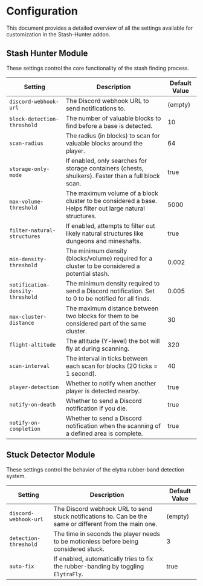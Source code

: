 # Configuration

This document provides a detailed overview of all the settings available for customization in the Stash-Hunter addon.

## Stash Hunter Module

These settings control the core functionality of the stash finding process.

| Setting                        | Description                                                                                             | Default Value |
| ------------------------------ | ------------------------------------------------------------------------------------------------------- | ------------- |
| `discord-webhook-url`          | The Discord webhook URL to send notifications to.                                                       | (empty)       |
| `block-detection-threshold`    | The number of valuable blocks to find before a base is detected.                                        | 10            |
| `scan-radius`                  | The radius (in blocks) to scan for valuable blocks around the player.                                   | 64            |
| `storage-only-mode`            | If enabled, only searches for storage containers (chests, shulkers). Faster than a full block scan.      | true          |
| `max-volume-threshold`         | The maximum volume of a block cluster to be considered a base. Helps filter out large natural structures. | 5000          |
| `filter-natural-structures`    | If enabled, attempts to filter out likely natural structures like dungeons and mineshafts.                | true          |
| `min-density-threshold`        | The minimum density (blocks/volume) required for a cluster to be considered a potential stash.          | 0.002         |
| `notification-density-threshold` | The minimum density required to send a Discord notification. Set to 0 to be notified for all finds.       | 0.005         |
| `max-cluster-distance`         | The maximum distance between two blocks for them to be considered part of the same cluster.               | 30            |
| `flight-altitude`              | The altitude (Y-level) the bot will fly at during scanning.                                             | 320           |
| `scan-interval`                | The interval in ticks between each scan for blocks (20 ticks = 1 second).                               | 40            |
| `player-detection`             | Whether to notify when another player is detected nearby.                                               | true          |
| `notify-on-death`              | Whether to send a Discord notification if you die.                                                      | true          |
| `notify-on-completion`         | Whether to send a Discord notification when the scanning of a defined area is complete.                 | true          |

## Stuck Detector Module

These settings control the behavior of the elytra rubber-band detection system.

| Setting               | Description                                                                          | Default Value |
| --------------------- | ------------------------------------------------------------------------------------ | ------------- |
| `discord-webhook-url` | The Discord webhook URL to send stuck notifications to. Can be the same or different from the main one. | (empty)       |
| `detection-threshold` | The time in seconds the player needs to be motionless before being considered stuck.   | 3             |
| `auto-fix`            | If enabled, automatically tries to fix the rubber-banding by toggling `ElytraFly`.     | true          |
